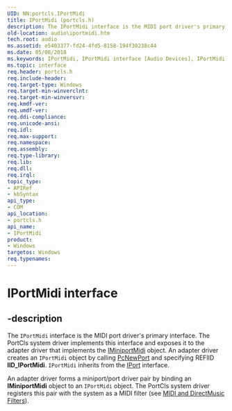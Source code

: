 ```yaml
---
UID: NN:portcls.IPortMidi
title: IPortMidi (portcls.h)
description: The IPortMidi interface is the MIDI port driver's primary interface.
old-location: audio\iportmidi.htm
tech.root: audio
ms.assetid: e5403377-fd24-4fd5-8158-194f30238c44
ms.date: 05/08/2018
ms.keywords: IPortMidi, IPortMidi interface [Audio Devices], IPortMidi interface [Audio Devices],described, audio.iportmidi, audmp-routines_52a1c6a3-7658-4c69-a4c9-6d965a1d99c9.xml, portcls/IPortMidi
ms.topic: interface
req.header: portcls.h
req.include-header: 
req.target-type: Windows
req.target-min-winverclnt: 
req.target-min-winversvr: 
req.kmdf-ver: 
req.umdf-ver: 
req.ddi-compliance: 
req.unicode-ansi: 
req.idl: 
req.max-support: 
req.namespace: 
req.assembly: 
req.type-library: 
req.lib: 
req.dll: 
req.irql: 
topic_type:
- APIRef
- kbSyntax
api_type:
- COM
api_location:
- portcls.h
api_name:
- IPortMidi
product:
- Windows
targetos: Windows
req.typenames: 
---
```


# IPortMidi interface


## -description


The <code>IPortMidi</code> interface is the MIDI port driver's primary interface. The PortCls system driver implements this interface and exposes it to the adapter driver that implements the <a href="https://docs.microsoft.com/windows-hardware/drivers/ddi/content/portcls/nn-portcls-iminiportmidi">IMiniportMidi</a> object. An adapter driver creates an <code>IPortMidi</code> object by calling <a href="https://docs.microsoft.com/windows-hardware/drivers/ddi/content/portcls/nf-portcls-pcnewport">PcNewPort</a> and specifying REFIID <b>IID_IPortMidi</b>. <code>IPortMidi</code> inherits from the <a href="https://docs.microsoft.com/windows-hardware/drivers/ddi/content/portcls/nn-portcls-iport">IPort</a> interface.

An adapter driver forms a miniport/port driver pair by binding an <b>IMiniportMidi</b> object to an <code>IPortMidi</code> object. The PortCls system driver registers this pair with the system as a MIDI filter (see <a href="https://docs.microsoft.com/windows-hardware/drivers/audio/midi-and-directmusic-filters">MIDI and DirectMusic Filters</a>).

